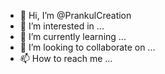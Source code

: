 - 👋 Hi, I’m @PrankulCreation
- 👀 I’m interested in ...
- 🌱 I’m currently learning ...
- 💞️ I’m looking to collaborate on ...
- 📫 How to reach me ...

<!---
PrankulCreation/PrankulCreation is a ✨ special ✨ repository because its `README.md` (this file) appears on your GitHub profile.
You can click the Preview link to take a look at your changes.
--->
